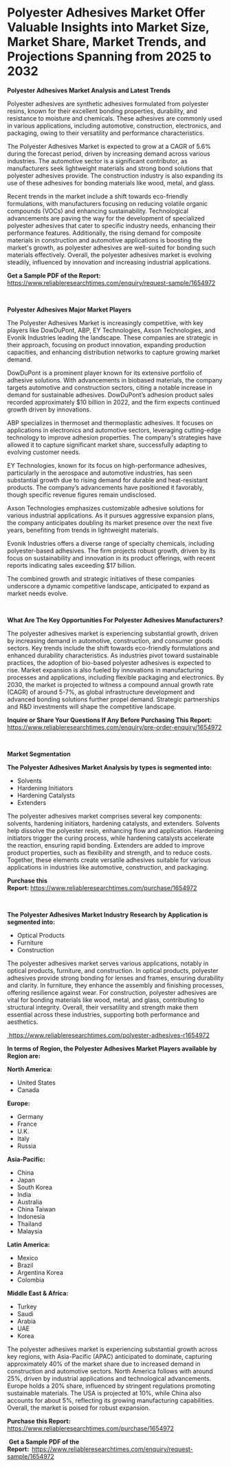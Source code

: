 <p><h1>Polyester Adhesives Market Offer Valuable Insights into Market Size, Market Share, Market Trends, and Projections Spanning from 2025 to 2032</h1></p><p><strong>Polyester Adhesives Market Analysis and Latest Trends</strong></p>
<p><p>Polyester adhesives are synthetic adhesives formulated from polyester resins, known for their excellent bonding properties, durability, and resistance to moisture and chemicals. These adhesives are commonly used in various applications, including automotive, construction, electronics, and packaging, owing to their versatility and performance characteristics.</p><p>The Polyester Adhesives Market is expected to grow at a CAGR of 5.6% during the forecast period, driven by increasing demand across various industries. The automotive sector is a significant contributor, as manufacturers seek lightweight materials and strong bond solutions that polyester adhesives provide. The construction industry is also expanding its use of these adhesives for bonding materials like wood, metal, and glass.</p><p>Recent trends in the market include a shift towards eco-friendly formulations, with manufacturers focusing on reducing volatile organic compounds (VOCs) and enhancing sustainability. Technological advancements are paving the way for the development of specialized polyester adhesives that cater to specific industry needs, enhancing their performance features. Additionally, the rising demand for composite materials in construction and automotive applications is boosting the market's growth, as polyester adhesives are well-suited for bonding such materials effectively. Overall, the polyester adhesives market is evolving steadily, influenced by innovation and increasing industrial applications.</p></p>
<p><strong>Get a Sample PDF of the Report:&nbsp;</strong> <a href="https://www.reliableresearchtimes.com/enquiry/request-sample/1654972?utm_campaign=2237&utm_medium=2&utm_source=Github&utm_content=ia&utm_term=18042025&utm_id=polyester-adhesives">https://www.reliableresearchtimes.com/enquiry/request-sample/1654972</a></p>
<p>&nbsp;</p>
<p><strong>Polyester Adhesives Major Market Players</strong></p>
<p><p>The Polyester Adhesives Market is increasingly competitive, with key players like DowDuPont, ABP, EY Technologies, Axson Technologies, and Evonik Industries leading the landscape. These companies are strategic in their approach, focusing on product innovation, expanding production capacities, and enhancing distribution networks to capture growing market demand.</p><p>DowDuPont is a prominent player known for its extensive portfolio of adhesive solutions. With advancements in biobased materials, the company targets automotive and construction sectors, citing a notable increase in demand for sustainable adhesives. DowDuPont’s adhesion product sales recorded approximately $10 billion in 2022, and the firm expects continued growth driven by innovations.</p><p>ABP specializes in thermoset and thermoplastic adhesives. It focuses on applications in electronics and automotive sectors, leveraging cutting-edge technology to improve adhesion properties. The company's strategies have allowed it to capture significant market share, successfully adapting to evolving customer needs.</p><p>EY Technologies, known for its focus on high-performance adhesives, particularly in the aerospace and automotive industries, has seen substantial growth due to rising demand for durable and heat-resistant products. The company’s advancements have positioned it favorably, though specific revenue figures remain undisclosed.</p><p>Axson Technologies emphasizes customizable adhesive solutions for various industrial applications. As it pursues aggressive expansion plans, the company anticipates doubling its market presence over the next five years, benefiting from trends in lightweight materials.</p><p>Evonik Industries offers a diverse range of specialty chemicals, including polyester-based adhesives. The firm projects robust growth, driven by its focus on sustainability and innovation in its product offerings, with recent reports indicating sales exceeding $17 billion.</p><p>The combined growth and strategic initiatives of these companies underscore a dynamic competitive landscape, anticipated to expand as market needs evolve.</p></p>
<p>&nbsp;</p>
<p><strong>What Are The Key Opportunities For Polyester Adhesives Manufacturers?</strong></p>
<p><p>The polyester adhesives market is experiencing substantial growth, driven by increasing demand in automotive, construction, and consumer goods sectors. Key trends include the shift towards eco-friendly formulations and enhanced durability characteristics. As industries pivot toward sustainable practices, the adoption of bio-based polyester adhesives is expected to rise. Market expansion is also fueled by innovations in manufacturing processes and applications, including flexible packaging and electronics. By 2030, the market is projected to witness a compound annual growth rate (CAGR) of around 5-7%, as global infrastructure development and advanced bonding solutions further propel demand. Strategic partnerships and R&D investments will shape the competitive landscape.</p></p>
<p><strong>Inquire or Share Your Questions If Any Before Purchasing This Report:</strong> <a href="https://www.reliableresearchtimes.com/enquiry/pre-order-enquiry/1654972?utm_campaign=2237&utm_medium=2&utm_source=Github&utm_content=ia&utm_term=18042025&utm_id=polyester-adhesives">https://www.reliableresearchtimes.com/enquiry/pre-order-enquiry/1654972</a></p>
<p>&nbsp;</p>
<p><strong>Market Segmentation</strong></p>
<p><strong>The Polyester Adhesives Market Analysis by types is segmented into:</strong></p>
<p><ul><li>Solvents</li><li>Hardening Initiators</li><li>Hardening Catalysts</li><li>Extenders</li></ul></p>
<p><p>The polyester adhesives market comprises several key components: solvents, hardening initiators, hardening catalysts, and extenders. Solvents help dissolve the polyester resin, enhancing flow and application. Hardening initiators trigger the curing process, while hardening catalysts accelerate the reaction, ensuring rapid bonding. Extenders are added to improve product properties, such as flexibility and strength, and to reduce costs. Together, these elements create versatile adhesives suitable for various applications in industries like automotive, construction, and packaging.</p></p>
<p><strong>Purchase this Report:&nbsp;</strong><a href="https://www.reliableresearchtimes.com/purchase/1654972?utm_campaign=2237&utm_medium=2&utm_source=Github&utm_content=ia&utm_term=18042025&utm_id=polyester-adhesives">https://www.reliableresearchtimes.com/purchase/1654972</a></p>
<p>&nbsp;</p>
<p><strong>The Polyester Adhesives Market Industry Research by Application is segmented into:</strong></p>
<p><ul><li>Optical Products</li><li>Furniture</li><li>Construction</li></ul></p>
<p><p>The polyester adhesives market serves various applications, notably in optical products, furniture, and construction. In optical products, polyester adhesives provide strong bonding for lenses and frames, ensuring durability and clarity. In furniture, they enhance the assembly and finishing processes, offering resilience against wear. For construction, polyester adhesives are vital for bonding materials like wood, metal, and glass, contributing to structural integrity. Overall, their versatility and strength make them essential across these industries, supporting both performance and aesthetics.</p></p>
<p><a href="https://www.reliableresearchtimes.com/polyester-adhesives-r1654972?utm_campaign=2237&utm_medium=2&utm_source=Github&utm_content=ia&utm_term=18042025&utm_id=polyester-adhesives">&nbsp;https://www.reliableresearchtimes.com/polyester-adhesives-r1654972</a></p>
<p><strong>In terms of Region, the Polyester Adhesives Market Players available by Region are:</strong></p>
<p>
    <p> <strong> North America: </strong>
        <ul>
            <li>United States</li>
            <li>Canada</li>
        </ul>
        </p> 
    <p> <strong> Europe: </strong>
        <ul>
            <li>Germany</li>
            <li>France</li>
            <li>U.K.</li>
            <li>Italy</li>
            <li>Russia</li>
        </ul>
        </p> 
    <p> <strong> Asia-Pacific: </strong>
        <ul>
            <li>China</li>
            <li>Japan</li>
            <li>South Korea</li>
            <li>India</li>
            <li>Australia</li>
            <li>China Taiwan</li>
            <li>Indonesia</li>
            <li>Thailand</li>
            <li>Malaysia</li>
        </ul>
        </p> 
    <p> <strong> Latin America: </strong>
        <ul>
            <li>Mexico</li>
            <li>Brazil</li>
            <li>Argentina Korea</li>
            <li>Colombia</li>
        </ul>
        </p> 
    <p> <strong> Middle East & Africa: </strong>
        <ul>
            <li>Turkey</li>
            <li>Saudi</li>
            <li>Arabia</li>
            <li>UAE</li>
            <li>Korea</li>
        </ul>
    </p>
    </p>
<p><p>The polyester adhesives market is experiencing substantial growth across key regions, with Asia-Pacific (APAC) anticipated to dominate, capturing approximately 40% of the market share due to increased demand in construction and automotive sectors. North America follows with around 25%, driven by industrial applications and technological advancements. Europe holds a 20% share, influenced by stringent regulations promoting sustainable materials. The USA is projected at 10%, while China also accounts for about 5%, reflecting its growing manufacturing capabilities. Overall, the market is poised for robust expansion.</p></p>
<p><strong>Purchase this Report: </strong><a href="https://www.reliableresearchtimes.com/purchase/1654972?utm_campaign=2237&utm_medium=2&utm_source=Github&utm_content=ia&utm_term=18042025&utm_id=polyester-adhesives">https://www.reliableresearchtimes.com/purchase/1654972</a></p>
<p>&nbsp;<strong>Get a Sample PDF of the Report:&nbsp;&nbsp;</strong><a href="https://www.reliableresearchtimes.com/enquiry/request-sample/1654972?utm_campaign=2237&utm_medium=2&utm_source=Github&utm_content=ia&utm_term=18042025&utm_id=polyester-adhesives">https://www.reliableresearchtimes.com/enquiry/request-sample/1654972</a></p>
<p><strong></strong></p>
<p><p></p><p></p><p></p></p>